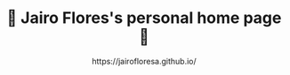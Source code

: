 # <center>:tada: Jairo Flores's personal home page :tada:</center>  
<center>https://jairofloresa.github.io/</center>  
